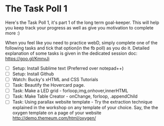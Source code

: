 # The Task Poll 1 
Here's the Task Poll 1, it's part 1 of the long term goal-keeper.
This will help you keep track your progress as well as give you motivation to complete more :)

When you feel like you need to practice webD, simply complete one of the following tasks and tick that option(in the fb poll) as you do it.
Detailed explanation of some tasks is given in the dedicated session doc: https://goo.gl/KmnvJi

- [ ] Setup: Install Sublime text (Preferred over notepad++)
- [ ] Setup: Install Github
- [ ] Watch: Bucky's xHTML and CSS Tutorials 
- [ ] Task: Beautify the Hovercard page.
- [ ] Task: Make a LED grid - forloop,img,onhover,innerHTML
- [ ] Task: Make Table Creator - onChange, forloop, .appendChild
- [ ] Task: Using parallax website template -
 			Try the extraction technique explained in the workshop on any template of your choice. Say, the the oxygen template on a page of your website http://demo.themeum.com/html/oxygen/ 

